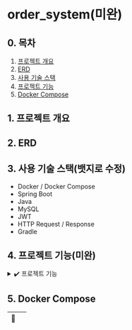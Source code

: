 # order_system(미완)

## 0. 목차
1. [프로젝트 개요](#1-프로젝트-개요)
2. [ERD](2#-ERD)
3. [사용 기술 스택](3#-사용-기술-스택)
4. [프로젝트 기능](4#-프로젝트-기능)
5. [Docker Compose](5#-Docker-Compose)


## 1. 프로젝트 개요



## 2. ERD




## 3. 사용 기술 스택(뱃지로 수정)

- Docker / Docker Compose
- Spring Boot
- Java
- MySQL
- JWT
- HTTP Request / Response
- Gradle


## 4. 프로젝트 기능(미완)
<details>
  <summary> ✔️ 프로젝트 기능 </summary>

  
### ☑️ 유저 관리 

1. 회원가입 기능을 통해 계정 생성
  - 이메일 인증을 통한 회원가입
  - 비밀번호는 암호화하여 저장

2. 로그인 및 로그아웃 기능
  - jwt 토큰을 활용한 로그인 기능
  - 로그아웃 제공

3. 프로필 관리
  - 이름, 프로필 이미지, 인사말, 비밀번호 업데이트 가능

4. 팔로우 관계
  - 다른 사용자 팔로우 가능
  - 팔로우한 사용자의 활동이 뉴스피드에 노출



### ☑️ 포스트 및 뉴스피드

1. 텍스트 기반의 포스트 작성

2. 나의 팔로우 및 포스트 활동
- 나를 팔로우하는 사용자 소식 확인 가능
- 나의 포스트에 남겨진 댓글, 좋아요 확인 가능
</details>



## 5. Docker Compose

|  |  |
| ------ | ------ |
